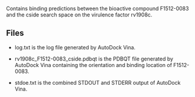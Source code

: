 Contains binding predictions between the bioactive compound F1512-0083 and the cside search space on the virulence factor rv1908c.

## Files

- log.txt is the log file generated by AutoDock Vina.

- rv1908c_F1512-0083_cside.pdbqt is the PDBQT file generated by AutoDock Vina containing the orientation and binding location of F1512-0083.

- stdoe.txt is the combined STDOUT and STDERR output of AutoDock Vina.

